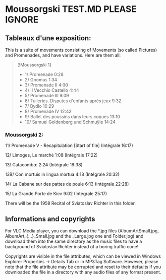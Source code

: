 
# Moussorgski TEST.MD PLEASE IGNORE

## Tableaux d'une exposition:

This is a suite of movements consisting of Movements (so called Pictures) and Promenades, and have variations. Here are them all:

> [!Moussorgski 1]
>
> - 1/ Promenade 0:26
> - 2/ Gnomus 1:34
> - 3/ Promenade II 4:00
> - 4/ Il Vecchio Castello 4:44
> - 5/ Promenade III 9:09
> - 6/ Tuileries. Disputes d'enfants après jeux 9:32
> - 7/ Bydlo 10:29
> - 8/ Promenade IV 12:42
> - 9/ Ballet des poussins dans leurs coques 13:10
> - 10/ Samuel Goldenberg und Schmuÿle 14:24

### Moussorgski 2:

11/ Promenade V - Recapitulation [Start of file] (Intégrale 16:17)

12/ Limoges, Le marché 1:08 (Intégrale 17:22)

13/ Catacombæ 2:24 (Intégrale 18:38)

13B/ Con mortuis in lingua mortua 4:18 (Intégrale 20:32)

14/ La Cabane sur des pattes de poule 6:13 (Intégrale 22:28)

15/ La Grande Porte de Kiev 9:02 (Intégrale 25:17)

There will be the 1958 Recital of Sviatoslav Richter in this folder.

## Informations and copyrights

For VLC Media player, you can download the *.jpg files (AlbumArtSmall.jpg, AlbumArt_{...}_Small.jpg and the _Large.jpg one and Folder.jpg) and download them into the same directory as the music files to have a background of Sviatoslav Richter instead of a boring traffic cone!

Copyrights are visible in the file attributes, which can be viewed in Windows Explorer Properties → Details Tab or in MP3Tag Software. However, please note that the file attribute may be corrupted and reset to their defaults if you downloaded the file in a directory with any audio files of any format present.
